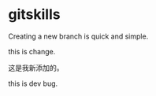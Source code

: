 # gitskills

Creating a new branch is quick and simple.

this is  change.

这是我新添加的。


this is dev bug.
